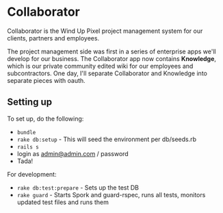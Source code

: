 # Collaborator 

Collaborator is the Wind Up Pixel project management system for our clients, partners and employees. 

The project management side was first in a series of enterprise apps we'll develop for our business. The Collaborator app now contains **Knowledge**, which is our private community edited wiki for our employees and subcontractors.  One day, I'll separate Collaborator and Knowledge into separate pieces with oauth.

## Setting up 

To set up, do the following:

* `bundle`
* `rake db:setup` - This will seed the environment per db/seeds.rb
* `rails s`
* login as admin@admin.com / password 
* Tada!

For development:

* `rake db:test:prepare` - Sets up the test DB
* `rake guard` - Starts Spork and guard-rspec, runs all tests, monitors updated test files and runs them